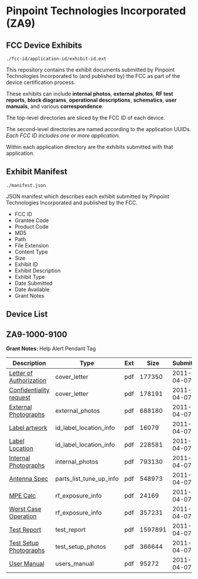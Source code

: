 # Pinpoint Technologies Incorporated (ZA9)
## FCC Device Exhibits

```
./fcc-id/application-id/exhibit-id.ext
```

This repository contains the exhibit documents submitted by Pinpoint Technologies Incorporated to (and published by) the FCC as part of the device certification process.

These exhibits can include **internal photos**, **external photos**, **RF test reports**, **block diagrams**, **operational descriptions**, **schematics**, **user manuals**, and various **correspondence**.

The top-level directories are sliced by the FCC ID of each device.

The second-level directories are named according to the application UUIDs. *Each FCC ID includes one or more application.*

Within each application directory are the exhibits submitted with that application. 

## Exhibit Manifest

```
./manifest.json
```

JSON manifest which describes each exhibit submitted by Pinpoint Technologies Incorporated and published by the FCC.

- FCC ID
- Grantee Code
- Product Code
- MD5
- Path
- File Extension
- Content Type
- Size
- Exhibit ID
- Exhibit Description
- Exhibit Type
- Date Submitted
- Date Available
- Grant Notes

## Device List
## ZA9-1000-9100
**Grant Notes:** Help Alert Pendant Tag

| Description | Type | Ext | Size | Submitted | Available |
| ----------- | ---- | --- | ---- | --------- | --------- |
| [Letter of Authorization](ZA9-1000-9100/89a1a0ad94202ca46965a5270e1ee7b2/1444898.pdf) | cover_letter | pdf | 177350 | 2011-04-07 | 2011-04-07 |
| [Confidentiality request](ZA9-1000-9100/89a1a0ad94202ca46965a5270e1ee7b2/1444899.pdf) | cover_letter | pdf | 178191 | 2011-04-07 | 2011-04-07 |
| [External Photographs](ZA9-1000-9100/89a1a0ad94202ca46965a5270e1ee7b2/1444911.pdf) | external_photos | pdf | 688180 | 2011-04-07 | 2011-04-07 |
| [Label artwork](ZA9-1000-9100/89a1a0ad94202ca46965a5270e1ee7b2/1444905.pdf) | id_label_location_info | pdf | 16079 | 2011-04-07 | 2011-04-07 |
| [Label Location](ZA9-1000-9100/89a1a0ad94202ca46965a5270e1ee7b2/1444906.pdf) | id_label_location_info | pdf | 228581 | 2011-04-07 | 2011-04-07 |
| [Internal Photographs](ZA9-1000-9100/89a1a0ad94202ca46965a5270e1ee7b2/1444912.pdf) | internal_photos | pdf | 793130 | 2011-04-07 | 2011-04-07 |
| [Antenna Spec](ZA9-1000-9100/89a1a0ad94202ca46965a5270e1ee7b2/1237026.pdf) | parts_list_tune_up_info | pdf | 548973 | 2011-04-07 | 2011-04-07 |
| [MPE Calc](ZA9-1000-9100/89a1a0ad94202ca46965a5270e1ee7b2/1444907.pdf) | rf_exposure_info | pdf | 24169 | 2011-04-07 | 2011-04-07 |
| [Worst Case Operation](ZA9-1000-9100/89a1a0ad94202ca46965a5270e1ee7b2/1444908.pdf) | rf_exposure_info | pdf | 357231 | 2011-04-07 | 2011-04-07 |
| [Test Report](ZA9-1000-9100/89a1a0ad94202ca46965a5270e1ee7b2/1444910.pdf) | test_report | pdf | 1597891 | 2011-04-07 | 2011-04-07 |
| [Test Setup Photographs](ZA9-1000-9100/89a1a0ad94202ca46965a5270e1ee7b2/1444913.pdf) | test_setup_photos | pdf | 366644 | 2011-04-07 | 2011-04-07 |
| [User Manual](ZA9-1000-9100/89a1a0ad94202ca46965a5270e1ee7b2/1444909.pdf) | users_manual | pdf | 95272 | 2011-04-07 | 2011-04-07 |
